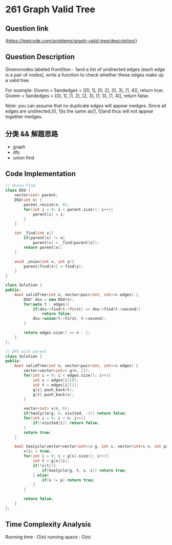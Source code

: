 # 261 Graph Valid Tree

## Question link
(https://leetcode.com/problems/graph-valid-tree/description/)

## Question Description
Givennnodes labeled from0ton - 1and a list of undirected edges (each edge is a pair of nodes), write a function to check whether these edges make up a valid tree.

For example:
Givenn = 5andedges = [[0, 1], [0, 2], [0, 3], [1, 4]], return true.
Givenn = 5andedges = [[0, 1], [1, 2], [2, 3], [1, 3], [1, 4]], return false.

Note: you can assume that no duplicate edges will appear inedges. Since all edges are undirected,[0, 1]is the same as[1, 0]and thus will not appear together inedges.

## 分类 && 解题思路
- graph
- dfs
- union find

## Code Implementation
```c++
// Union Find
class DSU {
    vector<int> parent;
    DSU(int n) {
        parent.resize(n, 0);
        for(int i = 0; i < parent.size(); i++){
            parent[i] = i;
        }
    }

    int _find(int x){
        if(parent[x] != x)
            parent[x] = _find(parent[x]);
        return parent[x];
    }

    void _union(int x, int y){
        parent[find(x)] = find(y);
    }
}

class Solution {
public:
    bool validTree(int n, vector<pair<int, int>>& edges) {
        DSU* dsu = new DSU(n);
        for(auto t : edges){
            if(dsu->find(t->first) == dsu->find(t->second))
                return false;
            dsu->union(t->first, t->second);
        }

        return edges.size() == n - 1;
    }
};

// DFS with parent
class Solution {
public:
    bool validTree(int n, vector<pair<int, int>>& edges) {
        vector<vector<int>> g(n, {});
        for(int i = 0; i < edges.size(); i++){
            int s = edges[i][0];
            int t = edges[i][1];
            g[s].push_back(t);
            g[t].push_back(s);
        }

        vector<int> v(n, 0);
        if(hasCycle(g, 0, visited, -1)) return false;
        for(int i = 0; i < n; i++){
            if(!visited[i]) return false;
        }
        return true;
    }

    bool hasCycle(vector<vector<int>>& g, int s, vector<int>& v, int parent){
        v[s] = true;
        for(int i = 0; i < g[s].size(); i++){
            int t = g[s][i];
            if(!v[t]){
                if(hasCycle(g, t, v, s)) return true;
            } else{
                if(v != p) return true;
            }
        }

        return false;
    }
};
```

## Time Complexity Analysis
Running time  : O(n)
running space : O(n)